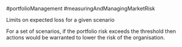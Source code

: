#portfolioManagement #measuringAndManagingMarketRisk 

Limits on expected loss for a given scenario 

For a set of scenarios, if the portfolio risk exceeds the threshold then actions would be warranted to lower the risk of the organisation. 

